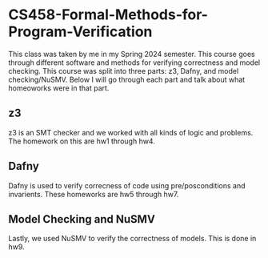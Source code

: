 # CS458-Formal-Methods-for-Program-Verification
This class was taken by me in my Spring 2024 semester. This course goes through different software and methods for verifying correctness and model checking. This course was split into three parts: z3, Dafny, and model checking/NuSMV. Below I will go through each part and talk about what homeoworks were in that part. 

## z3
z3 is an SMT checker and we worked with all kinds of logic and problems. The homework on this are hw1 through hw4.

## Dafny
Dafny is used to verify correcness of code using pre/posconditions and invarients. These homeworks are hw5 through hw7.

## Model Checking and NuSMV
Lastly, we used NuSMV to verify the correctness of models. This is done in hw9.
